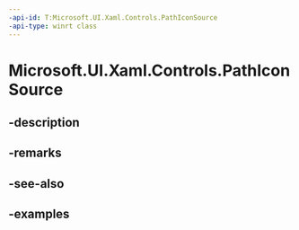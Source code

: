 ```yaml
---
-api-id: T:Microsoft.UI.Xaml.Controls.PathIconSource
-api-type: winrt class
---
```


<!-- Class syntax.
public class PathIconSource : IconSource, IconSource
-->

# Microsoft.UI.Xaml.Controls.PathIconSource

## -description

## -remarks

## -see-also

## -examples

